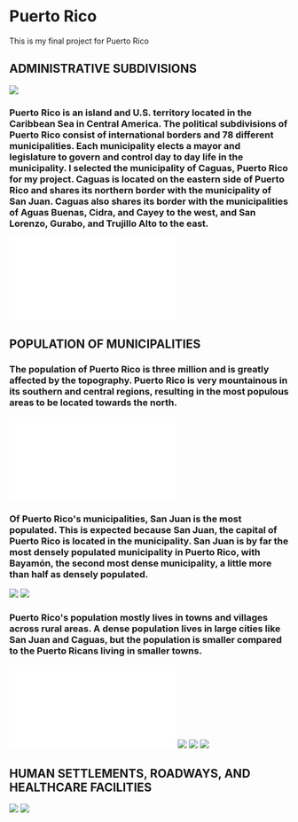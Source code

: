 # Puerto Rico

This is my final project for Puerto Rico

## ADMINISTRATIVE SUBDIVISIONS
![](Rplot07.png)
### Puerto Rico is an island and U.S. territory located in the Caribbean Sea in Central America. The political subdivisions of Puerto Rico consist of international borders and 78 different municipalities. Each municipality elects a mayor and legislature to govern and control day to day life in the municipality. I selected the municipality of Caguas, Puerto Rico for my project. Caguas is located on the eastern side of Puerto Rico and shares its northern border with the municipality of San Juan. Caguas also shares its border with the municipalities of Aguas Buenas, Cidra, and Cayey to the west, and San Lorenzo, Gurabo, and Trujillo Alto to the east. 
![](Caguas_Zoom.pdf)

## POPULATION OF MUNICIPALITIES
### The population of Puerto Rico is three million and is greatly affected by the topography. Puerto Rico is very mountainous in its southern and central regions, resulting in the most populous areas to be located towards the north. 
![](puert_map_contour.png.pdf)
### Of Puerto Rico's municipalities, San Juan is the most populated. This is expected because San Juan, the capital of Puerto Rico is located in the municipality. San Juan is by far the most densely populated municipality in Puerto Rico, with Bayamón, the second most dense municipality, a little more than half as densely populated.
![](puert_pop19.png)
![](puert_bplt.png)
### Puerto Rico's population mostly lives in towns and villages across rural areas. A dense population lives in large cities like San Juan and Caguas, but the population is smaller compared to the Puerto Ricans living in smaller towns. 
![](Rplot.pdf)
![](Rplot02.png)
![](pop_sum.png)
![](diff_mean3d.png)

## HUMAN SETTLEMENTS, ROADWAYS, AND HEALTHCARE FACILITIES 
![](Proj3_p2.png)
![](CaguasProj4.png)
